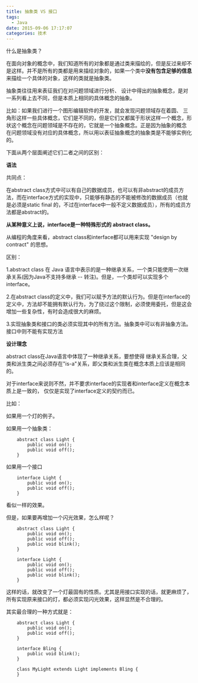 ```yaml
---
title: 抽象类 VS 接口
tags:
  - Java
date: 2015-09-06 17:17:07
categories: 技术
---
```


什么是抽象类？

在面向对象的概念中，我们知道所有的对象都是通过类来描绘的，但是反过来却不是这样。并不是所有的类都是用来描绘对象的，如果一个类中**没有包含足够的信息**来描绘一个具体的对象，这样的类就是抽象类。

抽象类往往用来表征我们在对问题领域进行分析、 设计中得出的抽象概念，是对一系列看上去不同，但是本质上相同的具体概念的抽象。

比如：如果我们进行一个图形编辑软件的开发，就会发现问题领域存在着圆、 三角形这样一些具体概念，它们是不同的，但是它们又都属于形状这样一个概念，形状这个概念在问题领域是不存在的，它就是一个抽象概念。正是因为抽象的概念 在问题领域没有对应的具体概念，所以用以表征抽象概念的抽象类是不能够实例化的。

下面从两个层面阐述它们二者之间的区别：

**语法**

共同点：

在abstract class方式中可以有自己的数据成员，也可以有非abstract的成员方法，而在interface方式的实现中，只能够有静态的不能被修改的数据成员（也就是必须是static final 的，不过在interface中一般不定义数据成员），所有的成员方法都是abstract的。

**从某种意义上说，interface是一种特殊形式的 abstract class。**


从编程的角度来看，abstract class和interface都可以用来实现 "design by contract" 的思想。

区别：

1.abstract class 在 Java 语言中表示的是一种继承关系，一个类只能使用一次继承关系(因为Java不支持多继承 -- 转注)。但是，一个类却可以实现多个interface。

2.在abstract class的定义中，我们可以赋予方法的默认行为。但是在interface的定义中，方法却不能拥有默认行为，为了绕过这个限制，必须使用委托，但是这会增加一些复杂性，有时会造成很大的麻烦。

3.实现抽象类和接口的类必须实现其中的所有方法。抽象类中可以有非抽象方法。接口中则不能有实现方法

**设计理念**

abstract class在Java语言中体现了一种继承关系，要想使得 继承关系合理，父类和派生类之间必须存在"is-a"关系，即父类和派生类在概念本质上应该是相同的。

对于interface来说则不然，并不要求interface的实现者和interface定义在概念本质上是一致的， 仅仅是实现了interface定义的契约而已。

比如：

如果用一个灯的例子。

如果用一个抽象类：

		abstract class Light {
			public void on();
			public void off();
		}

如果用一个接口

		interface Light {
			public void on();
			public void off();
		}

看似一样的效果。

但是，如果要再增加一个闪光效果，怎么样呢？


		abstract class Light {
			public void on();
			public void off();
			public void blink();
		}

		interface Light {
			public void on();
			public void off();
			public void blink();
		}

这样的话，就改变了一个灯最固有的性质。尤其是用接口实现的话，就更麻烦了，所有实现原来接口的灯，都必须实现闪光效果，这样显然是不合理的。

其实最合理的一种方式就是：

		abstract class Light {
			public void on();
			public void off();
		}

		interface Bling {
			public void blink();
		}

		class MyLight extends Light implements Bling {
		}
